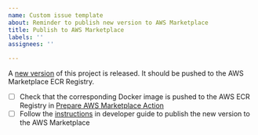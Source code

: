```yaml
---
name: Custom issue template
about: Reminder to publish new version to AWS Marketplace
title: Publish to AWS Marketplace
labels: ''
assignees: ''

---
```


A [new version](https://github.com/exasol/glue-connector/releases) of this project is released. It should be pushed to the AWS Marketplace ECR Registry.

- [ ] Check that the corresponding Docker image is pushed to the AWS ECR Registry in [Prepare AWS Marketplace Action](../workflows/prepare_aws_marketplace_release.yml)
- [ ] Follow the [instructions](https://github.com/exasol/glue-connector/blob/main/doc/developers_guide/developers_guide.md#publishing-the-connector-to-aws-marketplace) in developer guide to publish the new version to the AWS Marketplace
